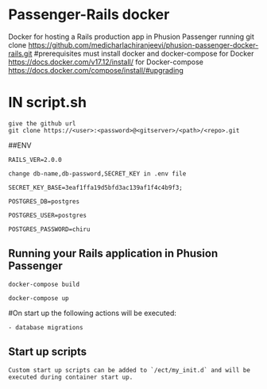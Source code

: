 # Passenger-Rails docker
Docker for hosting a Rails production app in Phusion Passenger running
 git clone https://github.com/medicharlachiranjeevi/phusion-passenger-docker-rails.git
#prerequisites must install docker and docker-compose
	for Docker https://docs.docker.com/v17.12/install/
        for Docker-compose https://docs.docker.com/compose/install/#upgrading
# IN script.sh
	give the github url
	git clone https://<user>:<password>@<gitserver>/<path>/<repo>.git
##ENV
    
    RAILS_VER=2.0.0

    change db-name,db-password,SECRET_KEY in .env file

    SECRET_KEY_BASE=3eaf1ffa19d5bfd3ac139af1f4c4b9f3;

    POSTGRES_DB=postgres

    POSTGRES_USER=postgres

    POSTGRES_PASSWORD=chiru

## Running your Rails application in Phusion Passenger

	docker-compose build

  	docker-compose up
#On start up the following actions will be executed:

	- database migrations

## Start up scripts

	Custom start up scripts can be added to `/ect/my_init.d` and will be executed during container start up.
